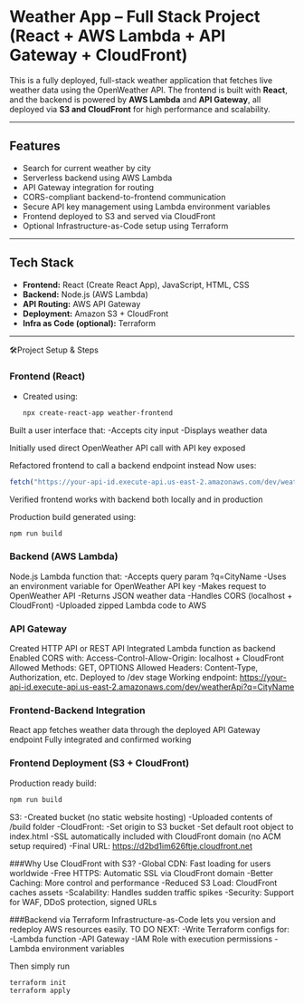 # Weather App – Full Stack Project (React + AWS Lambda + API Gateway + CloudFront)

This is a fully deployed, full-stack weather application that fetches live weather data using the OpenWeather API. The frontend is built with **React**, and the backend is powered by **AWS Lambda** and **API Gateway**, all deployed via **S3 and CloudFront** for high performance and scalability.

---

## Features

- Search for current weather by city
- Serverless backend using AWS Lambda
- API Gateway integration for routing
- CORS-compliant backend-to-frontend communication
- Secure API key management using Lambda environment variables
- Frontend deployed to S3 and served via CloudFront
- Optional Infrastructure-as-Code setup using Terraform

---

## Tech Stack

- **Frontend:** React (Create React App), JavaScript, HTML, CSS
- **Backend:** Node.js (AWS Lambda)
- **API Routing:** AWS API Gateway
- **Deployment:** Amazon S3 + CloudFront
- **Infra as Code (optional):** Terraform

---

🛠Project Setup & Steps

### Frontend (React)

- Created using:
  ```bash
  npx create-react-app weather-frontend
  ```
Built a user interface that:
-Accepts city input
-Displays weather data

Initially used direct OpenWeather API call with API key exposed

Refactored frontend to call a backend endpoint instead
Now uses:
```js
fetch("https://your-api-id.execute-api.us-east-2.amazonaws.com/dev/weatherApi?q=Chicago")
```

Verified frontend works with backend both locally and in production

Production build generated using:
```bash
npm run build
```

### Backend (AWS Lambda)
Node.js Lambda function that:
-Accepts query param ?q=CityName
-Uses an environment variable for OpenWeather API key
-Makes request to OpenWeather API
-Returns JSON weather data
-Handles CORS (localhost + CloudFront)
-Uploaded zipped Lambda code to AWS

### API Gateway
Created HTTP API or REST API
Integrated Lambda function as backend
Enabled CORS with:
Access-Control-Allow-Origin: localhost + CloudFront
Allowed Methods: GET, OPTIONS
Allowed Headers: Content-Type, Authorization, etc.
Deployed to /dev stage
Working endpoint: https://your-api-id.execute-api.us-east-2.amazonaws.com/dev/weatherApi?q=CityName

### Frontend-Backend Integration
React app fetches weather data through the deployed API Gateway endpoint
Fully integrated and confirmed working

### Frontend Deployment (S3 + CloudFront)
Production ready build:
```bash
npm run build
```
S3:
-Created bucket (no static website hosting)
-Uploaded contents of /build folder
-CloudFront:
-Set origin to S3 bucket
-Set default root object to index.html
-SSL automatically included with CloudFront domain (no ACM setup required)
-Final URL: https://d2bd1im626ftje.cloudfront.net

###Why Use CloudFront with S3?
-Global CDN: Fast loading for users worldwide
-Free HTTPS: Automatic SSL via CloudFront domain
-Better Caching: More control and performance
-Reduced S3 Load: CloudFront caches assets
-Scalability: Handles sudden traffic spikes
-Security: Support for WAF, DDoS protection, signed URLs

###Backend via Terraform
Infrastructure-as-Code lets you version and redeploy AWS resources easily.
TO DO NEXT:
-Write Terraform configs for:
-Lambda function
-API Gateway
-IAM Role with execution permissions
-Lambda environment variables

Then simply run
```bash
terraform init
terraform apply
```
